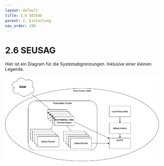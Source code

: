 ```yaml
---
layout: default
title: 2.6 SEUSAG
parent: 2. Einleitung
nav_order: 206
---
```


# 2.6 SEUSAG

Hier ist ein Diagram für die Systemabgrenzungen. Inklusive einer kleinen Legende.

![SEUSAG](../ressources/diagrams/seusag.drawio.png)
